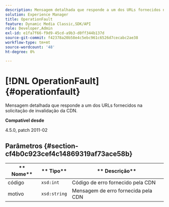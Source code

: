 ```yaml
---
description: Mensagem detalhada que responde a um dos URLs fornecidos na solicitação de invalidação da CDN.
solution: Experience Manager
title: OperationFault
feature: Dynamic Media Classic,SDK/API
role: Developer,Admin
exl-id: e1fa7f66-f9d9-45cd-a9b3-d0ff344b137d
source-git-commit: f42378a20b58e4c5ebc961c6526d7cecabc2ae38
workflow-type: tm+mt
source-wordcount: '48'
ht-degree: 0%

---
```


# [!DNL OperationFault]{#operationfault}

Mensagem detalhada que responde a um dos URLs fornecidos na solicitação de invalidação da CDN.

**Compatível desde**

4.5.0, patch 2011-02

## Parâmetros {#section-cf4b0c923cef4c14869319af73ace58b}

| ** Nome** | ** Tipo** | ** Descrição** |
|---|---|---|
| código | `xsd:int` | Código de erro fornecido pela CDN |
| motivo | `xsd:string` | Mensagem de erro fornecida pela CDN |
